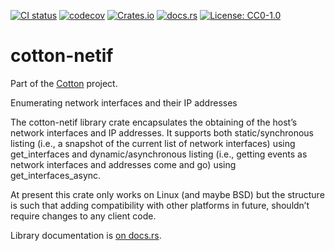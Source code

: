 [![CI status](https://github.com/pdh11/cotton/actions/workflows/ci.yml/badge.svg)](https://github.com/pdh11/cotton/actions) [![codecov](https://codecov.io/gh/pdh11/cotton/branch/main/graph/badge.svg?token=SMSZEPGRHA)](https://codecov.io/gh/pdh11/cotton) [![Crates.io](https://img.shields.io/crates/v/cotton-netif)](https://crates.io/crates/cotton-netif) [![docs.rs](https://img.shields.io/docsrs/cotton-netif)](https://docs.rs/cotton-netif/latest/cotton_netif/) [![License: CC0-1.0](https://img.shields.io/badge/License-CC0_1.0-lightgrey.svg)](http://creativecommons.org/publicdomain/zero/1.0/)

# cotton-netif

Part of the [Cotton](https://github.com/pdh11/cotton) project.

Enumerating network interfaces and their IP addresses

The cotton-netif library crate encapsulates the obtaining of the
host’s network interfaces and IP addresses. It supports both
static/synchronous listing (i.e., a snapshot of the current list of
network interfaces) using get_interfaces and dynamic/asynchronous
listing (i.e., getting events as network interfaces and addresses come
and go) using get_interfaces_async.

At present this crate only works on Linux (and maybe BSD) but the
structure is such that adding compatibility with other platforms in
future, shouldn’t require changes to any client code.

Library documentation is [on
docs.rs](https://docs.rs/cotton-netif/latest/cotton_netif/).
